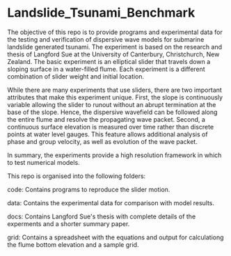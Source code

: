 # Landslide_Tsunami_Benchmark

The objective of this repo is to provide programs and experimental data for the testing
and verification of dispersive wave models for submarine landslide generated tsunami.
The experiment is based on the research and thesis of Langford Sue at the University of
Canterbury, Christchurch, New Zealand. The basic experiment is an elliptical slider
that travels down a sloping surface in a water-filled flume. Each experiment is a
different combination of slider weight and initial location. 

While there are many experiments that use sliders, there are two important attributes 
that make this experiment unique. First, the slope is continuously variable allowing
the slider to runout without an abrupt termination at the base of the slope. Hence, the 
dispersive wavefield can be followed along the entire flume and resolve the propagating
wave packet. Second, a continuous surface elevation is measured over time rather than
discrete points at water level gauges. This feature allows additional analysis of phase
and group velocity, as well as evolution of the wave packet.

In summary, the experiments provide a high resolution framework in which to test
numerical models.

This repo is organised into the following folders:

code: Contains programs to reproduce the slider motion.

data: Contains the experimental data for comparison with model results.

docs: Contains Langford Sue's thesis with complete details of the experments and a 
   shorter summary paper.

grid: Contains a spreadsheet with the equations and output for calculationg the flume 
   bottom elevation and a sample grid.
